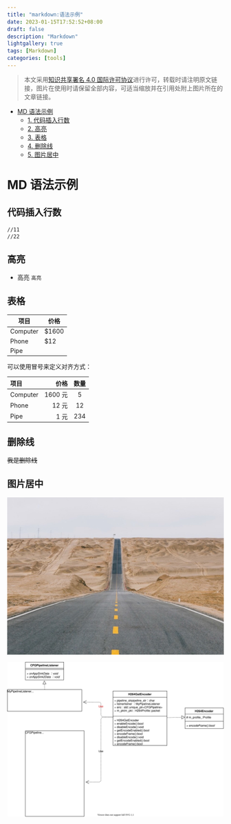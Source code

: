 ```yaml
---
title: "markdown:语法示例"
date: 2023-01-15T17:52:52+08:00
draft: false
description: "Markdown"
lightgallery: true
tags: [Markdown]
categories: [tools]
---
```


> 本文采用[知识共享署名 4.0 国际许可协议](http://creativecommons.org/licenses/by/4.0/)进行许可，转载时请注明原文链接，图片在使用时请保留全部内容，可适当缩放并在引用处附上图片所在的文章链接。

<!-- TOC -->

- [MD 语法示例](#md-%E8%AF%AD%E6%B3%95%E7%A4%BA%E4%BE%8B)
    - [1. 代码插入行数](#1-%E4%BB%A3%E7%A0%81%E6%8F%92%E5%85%A5%E8%A1%8C%E6%95%B0)
    - [2. 高亮](#2-%E9%AB%98%E4%BA%AE)
    - [3. 表格](#3-%E8%A1%A8%E6%A0%BC)
    - [4. 删除线](#4-%E5%88%A0%E9%99%A4%E7%BA%BF)
    - [5. 图片居中](#5-%E5%9B%BE%E7%89%87%E5%B1%85%E4%B8%AD)

<!-- /TOC -->

# MD 语法示例
## 代码插入行数
```c{.line-numbers}
//11
//22
```

## 高亮
 - 高亮 `高亮`

## 表格

 项目     | 价格
-------- | ---
Computer | $1600
Phone    | $12
Pipe     |

可以使用冒号来定义对齐方式：

| 项目      |    价格 | 数量  |
| :-------- | --------:| :--: |
| Computer  | 1600 元 |  5   |
| Phone     |   12 元 |  12  |
| Pipe      |    1 元 | 234  |

## 删除线
~~我是删除线~~

## 图片居中
<div align=cent命令er><img src="image/TEST.jpg"/></div>

<div align=center>

![xxx](image/libraT-libra-multimedia.svg)

</div>
